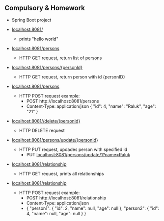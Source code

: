 Compulsory & Homework
-
- Spring Boot project

- [localhost:8081/](https://localhost:8081)
  - prints "hello world"
- [localhost:8081/persons](https://localhost:8081/persons)
  - HTTP GET request, return list of persons
- [localhost:8081/persons/{personId}](https://localhost:8081/2)    
  - HTTP GET request, return person with id {personID}
- [localhost:8081/persons](https://localhost:8081/persons)  
  - HTTP POST request example:
      - POST http://localhost:8081/persons
      - Content-Type: application/json
{
  "id": 4,
  "name": "Raluk",
  "age": "21"
}
- [localhost:8081//delete/{personId}](https://localhost:8081/persons/delete/1)
  - HTTP DELETE request
- [localhost:8081/persons/update/{personId}](https://localhost:8081/persons/update/{personId})  
  - HTTP PUT request, updades person with specified id   
    - PUT [localhost:8081/persons/update/1?name=Raluk](http://localhost:8081/persons/update/4?name=Raluk)
- [localhost:8081/relationship](https://localhost:8081/relationship)
  - HTTP GET request, prints all relationships
- [localhost:8081/relationship](https://localhost:8081/relationship)
  - HTTP POST request example:
    - POST http://localhost:8081/relationship
    - Content-Type: application/json
    - {
  "person1": {
    "id": 2,
    "name": null,
    "age": null
  },
  "person2": {
    "id": 4,
    "name": null,
    "age": null
  }
}
